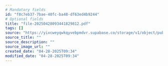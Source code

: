```yaml
---
# Mandatory fields
id: "f8c7eb37-7bae-40fc-ba48-df63ed4b9244"
# Optional fields
title: "file-20250428093441829812.pdf"
tags: []
source: "https://yixcweyqwkqyvebpmdvr.supabase.co/storage/v1/object/public/attachments/f8c7eb37-7bae-40fc-ba48-df63ed4b9244.pdf"
source_title: ""
source_description: ""
source_image_url: ""
created_date: "04-28-2025T09:34"
modified_date: "04-28-2025T09:34"
---
```

